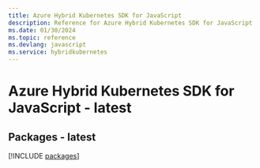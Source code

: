 ```yaml
---
title: Azure Hybrid Kubernetes SDK for JavaScript
description: Reference for Azure Hybrid Kubernetes SDK for JavaScript
ms.date: 01/30/2024
ms.topic: reference
ms.devlang: javascript
ms.service: hybridkubernetes
---
```

# Azure Hybrid Kubernetes SDK for JavaScript - latest
## Packages - latest
[!INCLUDE [packages](hybrid-kubernetes-index.md)]